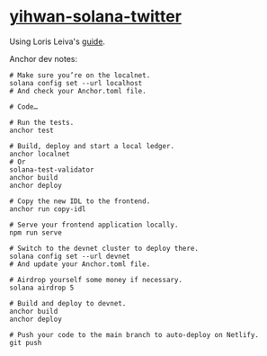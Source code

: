 # [yihwan-solana-twitter](https://yihwan-solana-twitter.netlify.app)
Using Loris Leiva's [guide](https://lorisleiva.com/create-a-solana-dapp-from-scratch).

Anchor dev notes: 
```
# Make sure you’re on the localnet.
solana config set --url localhost
# And check your Anchor.toml file.

# Code…

# Run the tests.
anchor test

# Build, deploy and start a local ledger.
anchor localnet
# Or
solana-test-validator
anchor build
anchor deploy

# Copy the new IDL to the frontend.
anchor run copy-idl

# Serve your frontend application locally.
npm run serve

# Switch to the devnet cluster to deploy there.
solana config set --url devnet
# And update your Anchor.toml file.

# Airdrop yourself some money if necessary.
solana airdrop 5

# Build and deploy to devnet.
anchor build
anchor deploy

# Push your code to the main branch to auto-deploy on Netlify.
git push
```